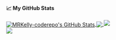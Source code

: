 <!--
**MRKelly-coderepo/MRKelly-coderepo** is a ✨ _special_ ✨ repository because its `README.md` (this file) appears on your GitHub profile.

Here are some ideas to get you started:

- 🔭 I’m currently working on ...
- 🌱 I’m currently learning ...
- 👯 I’m looking to collaborate on ...
- 🤔 I’m looking for help with ...
- 💬 Ask me about ...
- 📫 How to reach me: ...
- 😄 Pronouns: ...
- ⚡ Fun fact: ...
-->
#### &#x1f4c8; My GitHub Stats

<a href="https://MRKelly-coderepo.net">
  <img align="center" src="https://github-readme-stats.vercel.app/api?username=MRKelly-coderepo&show_icons=true&line_height=33&count_private=true&theme=dark" alt="MRKelly-coderepo's GitHub Stats" />
</a>

<a href="https://MRKelly-coderepo.net">
  <img align="center" src="https://github-readme-stats.vercel.app/api/top-langs/?username=MRKelly-coderepo&&hide=cmake&langs_count=4&line_height=35&theme=dark" />
</a>

<a href="https://MRKelly-coderepo.net">
  <img src="https://github-readme-streak-stats.herokuapp.com/?user=MRKelly-coderepo&theme=dark" />
</a>
<br/>
<a href="https://www.linkedin.com/in/matt-kelly-gpen/">
  <img src="https://img.shields.io/twitter/follow/MRKelly-coderepo?style=for-the-badge&logo=twitter&&labelColor=1f1f1f&color=5fffaf" />
</a>
